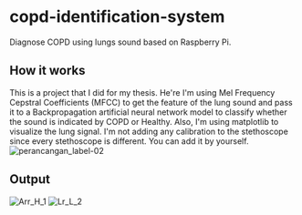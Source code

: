 # copd-identification-system
Diagnose COPD using lungs sound based on Raspberry Pi.

## How it works
This is a project that I did for my thesis. He're I'm using Mel Frequency Cepstral Coefficients (MFCC) to get the feature of the lung sound and pass it to a Backpropagation artificial neural network model to classify whether the sound is indicated by COPD or Healthy. Also, I'm using matplotlib to visualize the lung signal. I'm not adding any calibration to the stethoscope since every stethoscope is different. You can add it by yourself.
![perancangan_label-02](https://user-images.githubusercontent.com/93187436/175807690-092bbdd3-8c59-47dc-a56d-48687876363a.png)

## Output
![Arr_H_1](https://user-images.githubusercontent.com/93187436/175807756-ba956f5d-e351-46dd-a4de-b7cf0ff33eb4.jpg)
![Lr_L_2](https://user-images.githubusercontent.com/93187436/175807766-1caa03f7-b89d-4a8b-bd57-1b1f23299693.jpg)
